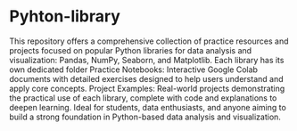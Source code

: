 # Pyhton-library
This repository offers a comprehensive collection of practice resources and projects focused on popular Python libraries for data analysis and visualization: Pandas, NumPy, Seaborn, and Matplotlib. Each library has its own dedicated folder
Practice Notebooks: Interactive Google Colab documents with detailed exercises designed to help users understand and apply core concepts.
Project Examples: Real-world projects demonstrating the practical use of each library, complete with code and explanations to deepen learning.
Ideal for students, data enthusiasts, and anyone aiming to build a strong foundation in Python-based data analysis and visualization.

